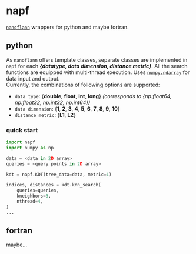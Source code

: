 # napf
[`nanoflann`](https://github.com/jlblancoc/nanoflann) wrappers for python and maybe fortran.

## python
As `nanoflann` offers template classes, separate classes are implemented in `napf` for each ___{datatype, data dimension, distance metric}___. All the search functions are equipped with multi-thread execution. Uses [`numpy.ndarray`](https://numpy.org/doc/stable/reference/generated/numpy.ndarray.html) for data input and output.  
Currently, the combinations of following options are supported:
- `data type`: {__double__, __float__, __int__, __long__}  _(corresponds to {np.float64, np.float32, np.int32, np.int64})_
- `data dimension`: {__1__, __2__, __3__, __4__, __5__, __6__, __7__, __8__, __9__, __10__}
- `distance metric`: {__L1__, __L2__}

### quick start
```python
import napf
import numpy as np

data = <data in 2D array>
queries = <query points in 2D array>

kdt = napf.KDT(tree_data=data, metric=1)

indices, distances = kdt.knn_search(
    queries=queries,
    kneighbors=3,
    nthread=4,
)
...
```

## fortran
maybe...
